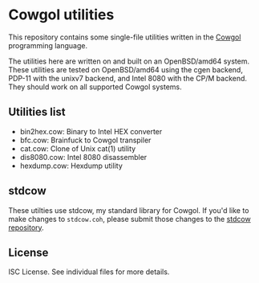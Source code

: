 Cowgol utilities
================
This repository contains some single-file utilities written in the
[Cowgol](http://cowlark.com/cowgol/) programming language.

The utilities here are written on and built on an OpenBSD/amd64
system. These utilities are tested on OpenBSD/amd64 using the cgen
backend, PDP-11 with the unixv7 backend, and Intel 8080 with the
CP/M backend. They should work on all supported Cowgol systems.

Utilities list
--------------
* bin2hex.cow: Binary to Intel HEX converter
* bfc.cow: Brainfuck to Cowgol transpiler
* cat.cow: Clone of Unix cat(1) utility
* dis8080.cow: Intel 8080 disassembler
* hexdump.cow: Hexdump utility

stdcow
------
These utilties use stdcow, my standard library for Cowgol.
If you'd like to make changes to `stdcow.coh`, please submit those
changes to the [stdcow repository](https://github.com/ibara/stdcow).

License
-------
ISC License. See individual files for more details.
